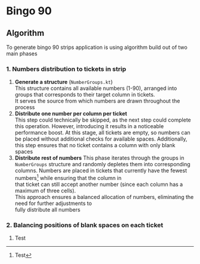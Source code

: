 # Bingo 90

## Algorithm
To generate bingo 90 strips application is using algorithm build out of two main phases 
### 1. Numbers distribution to tickets in strip
1. **Generate a structure** (`NumberGroups.kt`)\
    This structure contains all available numbers (1-90), arranged into groups
    that corresponds to their target column in tickets.\
    It serves the source from which numbers are drawn throughout the process
1. **Distribute one number per column per ticket**  
    This step could technically be skipped, as the next step could complete this operation.
    However, introducing it results in a noticeable performance boost. At this stage, all tickets are empty, so numbers
    can be placed without additional checks for available spaces.
    Additionally, this step ensures that no ticket contains a column with only blank spaces
1. **Distribute rest of numbers**
    This phase iterates through the groups in `NumberGroups` structure and randomly depletes them into corresponding\
    columns. Numbers are placed in tickets that currently have the fewest numbers[^1] while ensuring that the column in\
    that ticket can still accept another number (since each column has a maximum of three cells).  
    This approach ensures a balanced allocation of numbers, eliminating the need for further adjustments to\
    fully distribute all numbers
### 2. Balancing positions of blank spaces on each ticket
1. Test

[^1]: Test